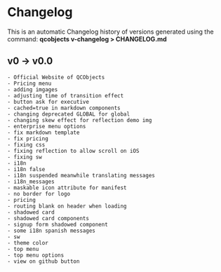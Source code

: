 # Changelog 

This is an automatic Changelog history of versions generated using the command: **qcobjects v-changelog > CHANGELOG.md**

## v0 -> v0.0

	- Official Website of QCObjects
	- Pricing menu
	- adding imgages
	- adjusting time of transition effect
	- button ask for executive
	- cached=true in markdown components
	- changing deprecated GLOBAL for global
	- changing skew effect for reflection demo img
	- enterprise menu options
	- fix markdown template
	- fix pricing
	- fixing css
	- fixing reflection to allow scroll on iOS
	- fixing sw
	- i18n
	- i18n false
	- i18n suspended meanwhile translating messages
	- i18n_messages
	- maskable icon attribute for manifest
	- no border for logo
	- pricing
	- routing blank on header when loading
	- shadowed card
	- shadowed card components
	- signup form shadowed component
	- some i18n spanish messages
	- sw
	- theme color
	- top menu
	- top menu options
	- view on github button
